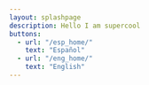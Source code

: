 ```yaml
---
layout: splashpage
description: Hello I am supercool
buttons:
  - url: "/esp_home/"
    text: "Español"
  - url: "/eng_home/"
    text: "English"
---
```


